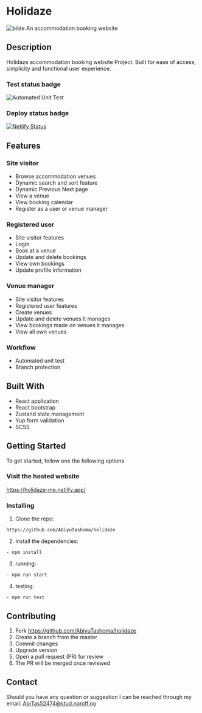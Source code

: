 # Holidaze
![bilde](https://github.com/user-attachments/assets/6ce94282-e537-4188-b128-290f4a307f8b)
An accommodation booking website

## Description

Holidaze accommodation booking website Project.
Built for ease of access, simplicity and functional user experience.

### Test status badge
![Automated Unit Test](https://github.com/AbiyuTashoma/holidaze/actions/workflows/unit_test.yml/badge.svg)

### Deploy status badge
[![Netlify Status](https://api.netlify.com/api/v1/badges/04031a8c-cef0-4b1d-8f4c-0306068f49b1/deploy-status)](https://app.netlify.com/sites/holidaze-me/deploys)

## Features
### Site visitor
- Browse accommodation venues
- Dynamic search and sort feature
- Dynamic Previous Next page
- View a venue
- View booking calendar
- Register as a user or venue manager
### Registered user
- Site visitor features
- Login
- Book at a venue
- Update and delete bookings
- View own bookings
- Update profile information
### Venue manager
- Site visitor features
- Registered user features
- Create venues
- Update and delete venues it manages
- View bookings made on venues it manages
- View all own venues

### Workflow

- Automated unit test
- Branch protection

## Built With

- React application
- React bootstrap
- Zustand state management
- Yup form validation
- SCSS

## Getting Started

To get started, follow one the following options

### Visit the hosted website

https://holidaze-me.netlify.app/

### Installing

1. Clone the repo:

```
https://github.com/AbiyuTashoma/holidaze
```

2. Install the dependencies:

```
- npm install
```

3. running:

```
- npm run start
```

4. testing:

```
- npm run test
```

## Contributing

1. Fork https://github.com/AbiyuTashoma/holidaze
2. Create a branch from the master
3. Commit changes
4. Upgrade version
5. Open a pull request (PR) for review
6. The PR will be merged once reviewed

## Contact

Should you have any question or suggestion I can be reached through my email: AbiTas52474@stud.noroff.no

